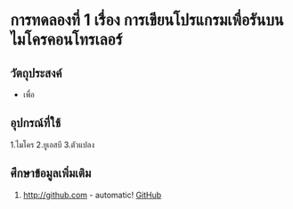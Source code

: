 # การทดลองที่ 1 เรื่อง การเขียนโปรแกรมเพื่อรันบนไมโครคอนโทรเลอร์
## วัตถุประสงค์
* เพื่อ
## อุปกรณ์ที่ใช้
1.ไมโคร
2.ยูเอสบี
3.ตัวแปลง
## ศึกษาข้อมูลเพิ่มเติม
1.  http://github.com - automatic!
[GitHub](http://github.com)

